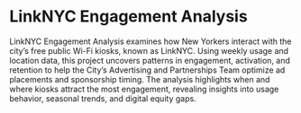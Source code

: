 # LinkNYC Engagement Analysis
LinkNYC Engagement Analysis examines how New Yorkers interact with the city’s free public Wi-Fi kiosks, known as LinkNYC. Using weekly usage and location data, this project uncovers patterns in engagement, activation, and retention to help the City’s Advertising and Partnerships Team optimize ad placements and sponsorship timing. The analysis highlights when and where kiosks attract the most engagement, revealing insights into usage behavior, seasonal trends, and digital equity gaps.
